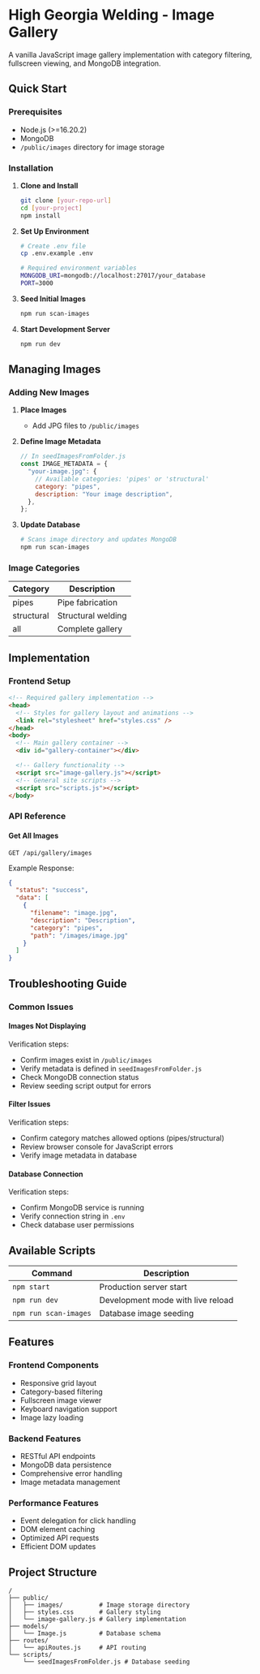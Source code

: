# High Georgia Welding - Image Gallery

A vanilla JavaScript image gallery implementation with category filtering, fullscreen viewing, and MongoDB integration.

## Quick Start

### Prerequisites

- Node.js (>=16.20.2)
- MongoDB
- `/public/images` directory for image storage

### Installation

1. **Clone and Install**

   ```bash
   git clone [your-repo-url]
   cd [your-project]
   npm install
   ```

2. **Set Up Environment**

   ```bash
   # Create .env file
   cp .env.example .env

   # Required environment variables
   MONGODB_URI=mongodb://localhost:27017/your_database
   PORT=3000
   ```

3. **Seed Initial Images**

   ```bash
   npm run scan-images
   ```

4. **Start Development Server**
   ```bash
   npm run dev
   ```

## Managing Images

### Adding New Images

1. **Place Images**

   - Add JPG files to `/public/images`

2. **Define Image Metadata**

   ```javascript
   // In seedImagesFromFolder.js
   const IMAGE_METADATA = {
     "your-image.jpg": {
       // Available categories: 'pipes' or 'structural'
       category: "pipes",
       description: "Your image description",
     },
   };
   ```

3. **Update Database**
   ```bash
   # Scans image directory and updates MongoDB
   npm run scan-images
   ```

### Image Categories

| Category   | Description        |
| ---------- | ------------------ |
| pipes      | Pipe fabrication   |
| structural | Structural welding |
| all        | Complete gallery   |

## Implementation

### Frontend Setup

```html
<!-- Required gallery implementation -->
<head>
  <!-- Styles for gallery layout and animations -->
  <link rel="stylesheet" href="styles.css" />
</head>
<body>
  <!-- Main gallery container -->
  <div id="gallery-container"></div>

  <!-- Gallery functionality -->
  <script src="image-gallery.js"></script>
  <!-- General site scripts -->
  <script src="scripts.js"></script>
</body>
```

### API Reference

#### Get All Images

```http
GET /api/gallery/images
```

Example Response:

```json
{
  "status": "success",
  "data": [
    {
      "filename": "image.jpg",
      "description": "Description",
      "category": "pipes",
      "path": "/images/image.jpg"
    }
  ]
}
```

## Troubleshooting Guide

### Common Issues

#### Images Not Displaying

Verification steps:

- Confirm images exist in `/public/images`
- Verify metadata is defined in `seedImagesFromFolder.js`
- Check MongoDB connection status
- Review seeding script output for errors

#### Filter Issues

Verification steps:

- Confirm category matches allowed options (pipes/structural)
- Review browser console for JavaScript errors
- Verify image metadata in database

#### Database Connection

Verification steps:

- Confirm MongoDB service is running
- Verify connection string in `.env`
- Check database user permissions

## Available Scripts

| Command               | Description                       |
| --------------------- | --------------------------------- |
| `npm start`           | Production server start           |
| `npm run dev`         | Development mode with live reload |
| `npm run scan-images` | Database image seeding            |

## Features

### Frontend Components

- Responsive grid layout
- Category-based filtering
- Fullscreen image viewer
- Keyboard navigation support
- Image lazy loading

### Backend Features

- RESTful API endpoints
- MongoDB data persistence
- Comprehensive error handling
- Image metadata management

### Performance Features

- Event delegation for click handling
- DOM element caching
- Optimized API requests
- Efficient DOM updates

## Project Structure

```
/
├── public/
│   ├── images/          # Image storage directory
│   ├── styles.css       # Gallery styling
│   └── image-gallery.js # Gallery implementation
├── models/
│   └── Image.js         # Database schema
├── routes/
│   └── apiRoutes.js     # API routing
└── scripts/
    └── seedImagesFromFolder.js # Database seeding
```
